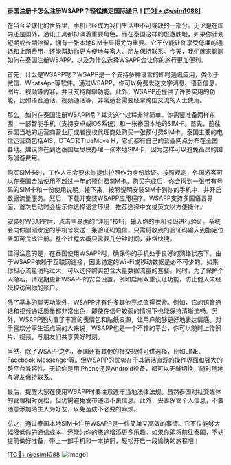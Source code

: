 **泰国注册卡怎么注册WSAPP？轻松搞定国际通讯！[[TG💪+ @esim1088](https://t.me/s/esim1088)]**

在当今全球化的世界里，手机已经成为我们生活中不可或缺的一部分。无论是在国内还是国外，通讯工具都扮演着重要角色。而在泰国这样的旅游胜地，如果你计划短期或长期停留，拥有一张本地SIM卡显得尤为重要。它不仅能让你享受低廉的通话和上网费用，还能帮助你更方便地与家人、朋友保持联系。今天，我们就来聊聊如何在泰国注册WSAPP，以及为什么选择WSAPP会让你的旅行更加便利。

首先，什么是WSAPP呢？WSAPP是一个支持多种语言的即时通讯应用，类似于微信、WhatsApp等软件。通过WSAPP，你可以免费发送文字消息、语音信息、图片、视频等内容，并且支持群聊功能。此外，WSAPP还提供了许多实用的功能，比如语音通话、视频通话等，非常适合需要经常跨国交流的人士使用。

那么，如何在泰国注册WSAPP呢？其实这个过程非常简单。你需要准备两样东西：一部智能手机（支持安卓或iOS系统）和一张泰国本地的SIM卡。首先，前往泰国当地的运营商营业厅或者授权代理商处购买一张预付费SIM卡。泰国主要的电信运营商包括AIS、DTAC和TrueMove H，它们都有自己的营业网点分布在全国各地。建议你在到达泰国后尽快办理一张本地SIM卡，因为这样可以避免高昂的国际漫游费用。

购买SIM卡时，工作人员会要求你提供护照作为身份验证。按照规定，外国游客可以在泰国合法使用不超过一年的预付费SIM卡。购买完成后，你会得到一张带有号码的SIM卡和一份使用说明。接下来，按照说明安装SIM卡到你的手机中，并开启数据流量服务。然后，下载并安装WSAPP应用程序。WSAPP支持多国语言界面，首次启动时会提示你选择语言环境，推荐选择中文或英文以方便操作。

安装好WSAPP后，点击主界面的“注册”按钮，输入你的手机号码进行验证。系统会向你刚刚绑定的手机号发送一条验证码短信，只需将收到的验证码输入到指定位置即可完成注册。整个过程大概只需要几分钟时间，非常快捷。

值得注意的是，在泰国使用WSAPP时，确保你的手机处于良好的网络状态下。由于WSAPP依赖于互联网连接，因此稳定的Wi-Fi或移动数据是必不可少的。如果你担心流量消耗过大，可以选择购买包含大量数据流量的套餐。同时，为了保护个人隐私，请定期更新WSAPP的安全设置，例如启用双重认证功能，防止他人未经授权访问你的账户。

除了基本的聊天功能外，WSAPP还有许多其他亮点值得探索。例如，它的语音通话和视频通话质量都非常出色，即使在信号较弱的情况下也能保持清晰流畅。另外，WSAPP还内置了丰富的表情包和贴纸资源，让用户能够更好地表达情感。对于喜欢分享生活点滴的人来说，WSAPP也是一个不错的平台，你可以随时上传照片、视频，与朋友们共享美好时刻。

当然，除了WSAPP之外，泰国还有其他的社交软件可供选择，比如LINE、Facebook Messenger等。但WSAPP的优势在于其简洁直观的操作界面和强大的跨平台兼容性。无论你是用iPhone还是Android设备，都可以无缝切换，随时随地与好友保持联系。

最后，提醒大家在使用WSAPP时要注意遵守当地法律法规。虽然泰国对社交媒体的管理相对宽松，但仍需避免发布违法不良信息。此外，妥善保管个人信息，不要随意添加陌生人为好友，以免造成不必要的麻烦。

总之，通过泰国本地SIM卡注册WSAPP是一件简单又高效的事情。它不仅能够大幅降低你的通信成本，还能为你的旅途增添更多乐趣。如果你即将前往泰国，不妨提前做好准备，带上一部手机和一本护照，轻松开启一段愉快的旅程吧！

[[TG💪+ @esim1088](https://t.me/s/esim1088) ![Image](https://i.postimg.cc/4NQfJmqS/Snipaste-2025-05-13-00-14-12.png)]